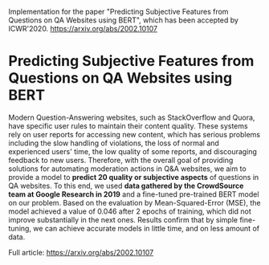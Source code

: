Implementation for the paper "Predicting Subjective Features from Questions on QA Websites using BERT", which has been accepted by ICWR'2020. https://arxiv.org/abs/2002.10107

# Predicting Subjective Features from Questions on QA Websites using BERT

Modern Question-Answering websites, such as StackOverflow and Quora, have specific user rules to maintain their content quality. These systems rely on user reports for accessing new content, which has serious problems including the slow handling of violations, the loss of normal and experienced users' time, the low quality of some reports, and discouraging feedback to new users. Therefore, with the overall goal of providing solutions for automating moderation actions in Q&A websites, we aim to provide a model to **predict 20 quality or subjective aspects** of questions in QA websites. To this end, we used **data gathered by the CrowdSource team at Google Research in 2019** and a fine-tuned pre-trained BERT model on our problem.
Based on the evaluation by Mean-Squared-Error (MSE), the model achieved a value of 0.046 after 2 epochs of training, which did not improve substantially in the next ones. Results confirm that by simple fine-tuning, we can achieve accurate models in little time, and on less amount of data.

Full article: https://arxiv.org/abs/2002.10107
